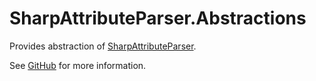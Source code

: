 # SharpAttributeParser.Abstractions

Provides abstraction of [SharpAttributeParser](https://www.nuget.org/packages/SharpAttributeParser/).

See [GitHub](https://github.com/ErikWe/sharp-attribute-parser) for more information.